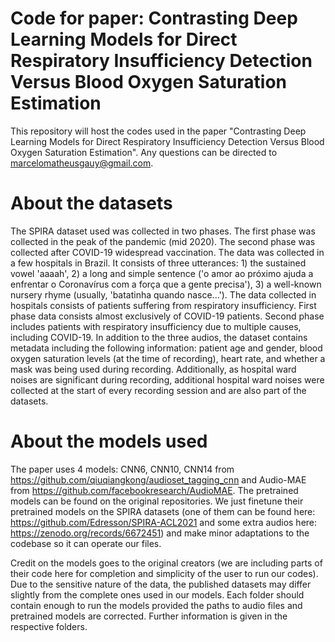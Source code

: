 # Code for paper: Contrasting Deep Learning Models for Direct Respiratory Insufficiency Detection Versus Blood Oxygen Saturation Estimation
This repository will host the codes used in the paper "Contrasting Deep Learning Models for Direct Respiratory Insufficiency Detection Versus Blood Oxygen Saturation Estimation". Any questions can be directed to marcelomatheusgauy@gmail.com.


# About the datasets
The SPIRA dataset used was collected in two phases. The first phase was collected in the peak of the pandemic (mid 2020). The second phase was collected after COVID-19 widespread vaccination. The data was collected in a few hospitals in Brazil. It consists of three utterances: 1) the sustained vowel 'aaaah', 2) a long and simple sentence ('o amor ao próximo ajuda a enfrentar o Coronavírus com a força que a gente precisa'), 3) a well-known nursery rhyme (usually, 'batatinha quando nasce...'). The data collected in hospitals consists of patients suffering from respiratory insufficiency. First phase data consists almost exclusively of COVID-19 patients. Second phase includes patients with respiratory insufficiency due to multiple causes, including COVID-19. In addition to the three audios, the dataset contains metadata including the following information: patient age and gender, blood oxygen saturation levels (at the time of recording), heart rate, and whether a mask was being used during recording. Additionally, as hospital ward noises are significant during recording, additional hospital ward noises were collected at the start of every recording session and are also part of the datasets. 


# About the models used
The paper uses 4 models: CNN6, CNN10, CNN14 from https://github.com/qiuqiangkong/audioset_tagging_cnn and Audio-MAE from https://github.com/facebookresearch/AudioMAE. The pretrained models can be found on the original repositories. We just finetune their pretrained models on the SPIRA datasets (one of them can be found here: https://github.com/Edresson/SPIRA-ACL2021 and some extra audios here: https://zenodo.org/records/6672451) and make minor adaptations to the codebase so it can operate our files. 

Credit on the models goes to the original creators (we are including parts of their code here for completion and simplicity of the user to run our codes). Due to the sensitive nature of the data, the published datasets may differ slightly from the complete ones used in our models. Each folder should contain enough to run the models provided the paths to audio files and pretrained models are corrected. Further information is given in the respective folders.
